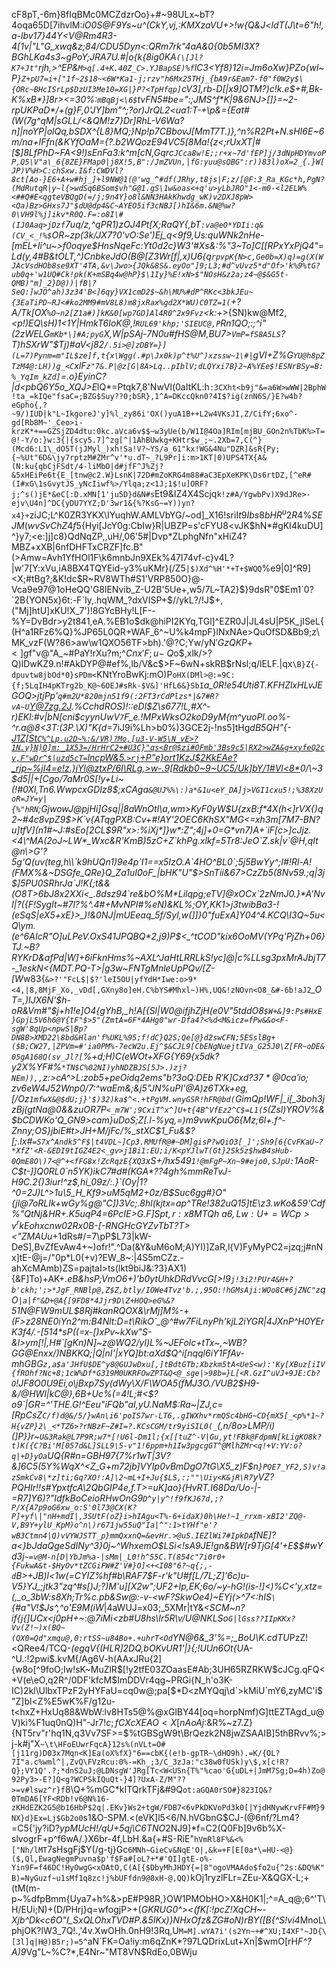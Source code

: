 cF8pT\,-6m}8fIqBMc0MCZdzrOo}+#~98ULx~bT?4oqa65D[7ihvlM:_iO0S@F9Ys~u^(CkY,vj,:KMXzaVU+>!w{Q&J<ldT(J\t=6"h!,a-lbv17}44Y<V@Rm4R3-4[1v|"L"G_xwq&z;84/CDU5Dyn<:QRm7rk"4aA&0{0b5MI3X?BGhLKa4s3~gPoY;JRA7U.#|o{k{8ig0KA`(\[Jl?K7+Jt"`rjh,>^EP&`M>q[.4+K.40Z_C>.YJBapSE)%f`lC3<Yf8}12i=Jm6oXw}PZo{wl~P`}Z+pU7=i+["1f~2$18~<6W*Ka1-j;rzv"h6Mx25THj_{bA9r&Eam7-f0"f0W2y$\{ORc~BHcISrLp$DzUI3Me10=XG|}P?<TpHfqp]`cV3],rb-D[|x9]OTM?)c!k.e$+#,Bk-K%xB*}]8r><=30%:`mBqBj<\6$`tvFN5#be=":;JMS^f*K|9&6NJ>[]}=~2-rpUKPaD*/+(g}F,0'JY]bm"^;?or)JrQL2<ua1:T-+\p&={Eat#(W(7g^qM|sGLL/<&QM!z7}Dr]RhL-V6Wa?n]|noYP|olQq,bSDX^{L8}MQ;}Np!p7CBbovJ[MmT7*T.)},^n%R2Pt+N.sHI6E~6m/na+IFfn*(&KYfOaM={*?.b2WQozE94VC5[8Ma!{z<;rUxXT|#[$]8LfPhD~FA<9!)sEn*Fa3:k^m[cN,Gqrc`JCca8w!E;;r+x~7d'fEP]j/3dNpHDYmvoPP,Q5\V"a\_6{8ZE}FMap0|j8X!5,B":/JmZVUn,|fG:yuu@sQBG":r))83l)oX=2_{.}W[JP)V%H>C:chSxw.I&f:CWDVl?8ct[Ao-}E6+A+w#hj_]+l9NW@1(@'wg_^#df(JRhy,t8js|F;z/[@F:3_Ra_KGc*h,PgN?(MdRutqR|y~l{>wdSq6BSom$vh"G@1.gS\1w&oas<+q'u>yLbJRO"1<-m0-<l2ELW%<##Q#E<qgteVBQgD(=/j;9n4Y}o8l&NN3HAkKhwdg_wK)v2DXJ8pW><Qa)Bz>GHxs7J"$dU@dp4&C~AYEO5if3cNBJ[)hI&6m.&N@%w?0\VH9l%j]ikv*R0Q.F=:o8I\#(IJ0Aaq>jDzf`7uq/z,^qPR1)zOJ4Pt[X;RaQY{,bT`:va@eO*YDIi:q&(CV_<_!%$`OR~zp(3k/JX7?0'vO:Se')Ej_q<9f9,Us:quWNk2nHe-[mEL+Ii^u~>f0oqye$HnsNqeFc:Yt0d2c}W3'#Xs&:%"3~T$o]C[[RPxYxP$jQ4"=Ld(y,4#B&tOLT,^)CnbkeJdO(B@[Z3Wr[_f_|,x)U6{q`rpvpK{N>c,Ge0b=X)q)=g(X(WJAcVsdHOb8se9XT'4TA,&v\Jwo>{JQk&8S&.eyOo"]9;L3;#d^vUvz5*d"Of>'k%9%tG?ub0q+'w1UQ#Ck!pk(K+mSBq4w@hP}$\1Iy}%E!xN>$"NOsH&z2a;z4~@$&G5t-QMB)"m]_2}D@))|fB|?SeQ:]wJO^ah)3z34'B<]6qy}VX1cmD2$~&h\MU%#dP^RKc<3bkJEu~{3EaTiPD~RJ<#ko2MM9#mV8L8)m8jxRax%gd2X*WU)C0TZ=1(`+?A/Tk[OX`%O~n2[Z1a#)]kK&0[wp7GD]Al4R0^2x9Fvz`<k:+_>{SN)kw@Mf2,*<p!)EQ\sH)1<1Y|HmkT6IoK\@,!`RUL69'khp;'SIEUC@,P`Rn1QO;:;^i"(2zWELG`mKb*\]#A;pyG`X,W|pSAj-7N0u#fHS@M,BU7>`VmP=fS8A5LS`?T)hSXrW"$Tj)#aV<j82`/.5i>@]zDBY=}](L=7)Pynm=m"IL$ze]f,t{x\Wgg(.#p\Jx0k)p^t%U^)xzssw~1\#|`gVI+Z%G`YU@h8pZTzM4@:LH))g_<C`xlF`z"7&.P|@z[G|8A>Lq..pIblV;dLQYxi7B}2~A%YEe$!ESNrBSy=B:%_YqIm_kZd]`=.o}EyinC?|d<pbQ6Y5o_XQJ>E*lQ*=Ptqk7,8'NwVl(0aItKL:h`:3CXht<b9j"&=a6W>wWW|2BphW!ta_=kIQe"fsaC=;BZG$Suy??0;bSR},1^A=DKccQkn0?4I$?ig(znN6S/}E?w4b?eGpho{,?~9/)IUD|k"L~IkgoreJ'y]%l_zy86i'OX()yuA1B++L2w4VKsJI,Z/CifY;6xo^-gd[Rb8M~'_Ceo>i-krzK*+==GZSjZD4dtu:0kc.aVca6v$$~w3yUe(b/W1I@4Oa]RIm[mjBU_GOn2n%TbK%>T=@!-Y/o:}w:3{|{scy5.7]^zg[^|1AhBUwkg+KHtr$w_;~.2Xb=7,C(^}(Mcd6:L1\_dO5T(jJMyl_)xh!Sa!V?~YS/a_61"kx!WG&4Nu"DZR]&sR{Py;{~%Ut"6D&\jy7rptzM#ZMr^v'*u.dT~_?L9Pr]i:m>1KT|0)UPS4TX{A&(N:ku{qbCjFSdt/4-liMbO|d#jfF^J%Zj?&5xHEiPe6t{E_[tnw@c2.W}LsnK|72D#mZoKRG4m88#aC3EpXeKPK\Ds6rtDZ,[^eR#(I#xG\1sGvytJS_yNcIiwf%>/Ylqa;z<1J;1$!u]ORF?j;^s()jE*&eC[:D.xMN[1'ju5D}d&N#s`Et9&IZ4X4Scjq`k!z#A/YgwbPv)X9dJRe>-ejv\U4n]^DC{yDU7YYZ;D'3wr1&{%?KsG~=Y))yn?x4}+`ziJC;L^K0ZR3YKX\IYuqhW.AMLVbYG/~od]_X16!sriI$t9Ibs8bHR^u2R4\%SEJM(wvSvChZ4f$5{Hyi[JcY0g:CbIw}R|UBZP=s'cFYU8<vJK$hN*#gKI4kuDU]^}y7;<e:]j]c8}QdNqZP,,uH/,06'5#|Dvp*ZLphgNfn"xHiZ4?MBZ+xXB|6nfDHFTxCRZF]fc.B"(>Amw=Avh1YfHOl1F\k6mnbJn9XEk%47I74vf-c}v4L?|w'7[Y:xVu,iA8BX4TQYEid-y3%uKMr\}(/Z5`|$)Xd^%H'*+T+$WQQ`%e9|0]^R9]<X;#tBg?;&K!dc$R~RV8WTh#S1'VRP850O}@-Vca9e97@1oHeQQ'G8lENvib_Z\-U2B'5Ue+,w5/7L~TA2}$}9dsR"0$Em1`0?`2B{YON5x}6t:-F`Iy,.hqWM_?dxVISP+$//ykL?/!J$+,("Mj]htU]xKU!X_7')!8GYcBHy!L[F--%Y=DvBdr>y2t841,eA.%EB1o$dk@hiPI2KYq,TGl]^EZR0J|JL4sU|P5K_jISeL{(H^a1RFz6%Q}%JP65L0QR+WAF_6^~U%k4mpF}lNxNAe>QuOfSD&Bb9;z\MK_vzF(W?86>aw\w1QXO56TF>bh).'@?C;Yw/yN$'GzQKP+<]g$f"v@"A_~#PaY!rXu?m;^$Cnx'F;u-~Q$o$,xlk/>?Q)lDwKZ9.n!#AkDYP@#ef%,lb/V&c$>F~6wN+skRB$rNsl;q/lELF\.|qx`\B}Z{-dpuvtw8jbOd*0}sPDm<`KNtYroBwKj:mO)P`oHX(DMl>@:=9C:{f;5LqIH4pKTrg2b_K@~6OEJ#sRk-$V&]'HfL6&}SbI`*a_0R!e54Uti8T.KFHZlxHLvJEGOQ>jtjPp'`q#m2U*820mjn51f9(:2FT3rCdPlzs*|&7#R?vA~U`Y@7zg.2J.%CchdROS)!::eDl$Z\s677!L,#X^-r)EKl:#v|bN[cni$cyynUwV`7`F_e.!MPxWksO2koD9yM{m^yuoPI.oo%-^r.a@8<3T:(3P.\X)"K{d*=7iJ9i%Lh>b0\%)3GCE2j-!ns5]tHg*dB5QH"{-[J1Z\[St`C%^Lp.u2D~%:&/VR)?Mo,[u3-V-W5\N_vE>?1N.y}N)O]m:_1X53=/HrHrC2+#U3C}"qs<Br@$zi#OFmb'3Bs9c5|RX2>wZA&g+xyfeQ2cv,F"wDr^$|uzd5cT=`lncpW&5.`>rj`+P"e}ort1KzJ$2KkEAe?_rjp~%jI4=e!z.}jYl@z*txP/6I\RLg,*>w-.9[Rdkb0~9~UC5/Uk]bY/1#Vl<8*](87gQ%O-148Wt6L$_tWfX;=jap5Sd32:'.?O60?MR?cFxSJW40wRjfHF>a~Bq"H?@tG)0/\~3$d5||+[Cgo/7aMr0S[!y+Li~(!#0Xl,Tn6.WwpcxGDIz8$;xCAga`&@UJ%%\:)a*&1u<eY_DA]j>VGI1cxu5!;%38XzUoR=JY=y|{%"hRN`;GjwowJ@pjHi]Gsq||8aWnOtI\a,wm>KyF0yW$U{zxB:f*4X(h<]rVX{)q2~#4c8vpZ9$>K`v{ATqgPXB:Cv+#!AY'2OEC6KhSX"MG<=xh3m[7M7-BN?u]tfV](n1#~J:#sEo[2CL$9R"x>:%iXj*]}w*:Z";4j]+0=G*vn7)A+`iF[c>]cJjz.<4\^MA(2oJ~LW*_Wxc&R'KmB)5zC+Z`khPg.xlkf=5Tr8:JeO`Z.sk|v`@H,qIt@n\>G'?5g'Q(uv(teg,h\\`k9hUQn1)9e4p`I1==x5IzO.A`4HO^BL0`;5j5BwYy^;I#!Rl-A!(FMX%&~DSGfe_QRe}Q_Za1uI0oF_|bHK"U"$>SnTii&67>CzZb5(8Nv59.;q|3j$]5PU0SRhrJa`J!K{;t&&(O8T>6bJ8x2XXi<_.8dsz94`re&bO%M*Lilqpg;eTV]@xOCx`2zNmJ0.}*A'NvI|?({F!SygIt~#7l?%^.4#+MvNPI#%eN)&KL%;OY,KK1>j3twibBa3-!(eSqS|eX5+xE}>_)!&0NJ|mUEeaq_5f/Syl,w(]]}0"fuExA]Y04^4.KCQ\I3Q~5u<Q\ym.(e^6AIcR"O]uLPeV.OxS41JPQBQ*2,j9)P$<_^tCOD"kix6OoMV(YPq'PjZh+06}TJ.\~B?RYKrD&afPd|W]+6iFknHms%~AXL^JaHtLRRLkS!yc]@|c%LLsg3pxMrAJbjT7-_1eskN<{MDT.PQ-T>|g3w~FNTgMnleUpPQv/[Z-[W*w83{`&>?'"FcL$|$?'leI5OU|yfYdH*Iwe:o>9*<4,|8,8MjF_Xo,_vDd[,GXny8o]eH.C%bYS#Mhxl~)H%,UQ&!zNOvn<O8_&#-6b!aJ2`*_OT=,)IJX6N'$h-oR&Vm#"$j+h1!e]O4{gYhB,_h!A[{Sl|W0@*ifjhZjH(e0V"5tddO8`$W+&]9:Ps#HxE}GpjL5V6h6@Y{tF"$>5"(ZmtA=6F*4AHg0"wr-Dfa4?<%d<M&icz=fPw&&o<F-sgW'8qUp<npwS|Bp?DN8B>XMD22\8bd&Hlan'f%UKL%95;f!dC}Q2S;Qe[@}d2swCFN;5ESslBg+($B;CW27,|ZPVm=#'ia0PM%-7ecW2u.Ej^$&CJL9[CbENgNuejtIVa_G25J0\Z[FR~oDE&05gA168Q(sv_Jl?[`%+d;H)C(eWOt+XFG{Y69{x5dk\?y2X%YF#%`*TN$C%02NI)yhNDZBJS[5J>.)zj?NEm)),,`z:>cA^>L:zob5+pe$Oi$dq2ems"b?3oQ:DE$b~R'K]Cxd?37*@0ca'io;zv6eW4J52$Wnp0/7:^waEm&;&j5"JN%uPI'@A)z6TXk+eg,[/Oz`1mfwX&@$dU;j}'$)32)ka$^<.+tPgVM.wnyGSR!hFR@bd(`GimQp!WF|_i[_3boh3jzBj(gtNa@0&&zuOR7P`<_m7W';9CxiT^x^]U+t{4B^VfEz2^C$=L1(5`(Zsl)YROV*%&$bCDWKo'Q_GN9>cam}uDoS;Z[.l-%yq,=)m9vwKpuO6{Mz;6l+.f^-Znny;OS}jbiE#t>JH+M/jFc/%_stXC$1_Fu&$?[;.lx#`=S7x^Andk5^F$|t4VDL~]Cp3.RMUfR@#~DM]gisP?wQiO3[_]';Sh9[6{CvFKaU~?*XfZ'<R-&EDI9tIGZ4E2<_gv>j1Bi1:EU;i/K<pYJlwT(Gt}2Sk5z$hwB4sHub-0QmE8O\)7<@^+<fFG8x!ZcRqzE{XQ3`xS+/hx549`1!@mFgP~Xn~9#ejo0,SJpU:`1AoR-C$t-]]Q0RL0`n5YK)ikC7#d#(KGA*??4gh%mmReTvJ-H9C.2{)3iur!^z$,hi_09z/:.}`(Oy|1?^0=2J)L^>1u\5_H_Kf9>uM5qM2+0z/B$Suc6gg#}O"{jl@7oRLIk+wGy%g@"C])3Vc;.8hl(kjtx=ap^TRe!382uQ15]tE\z3.wKo&59'Cdf%"QtNj&HR+.K5uqP4=6PcIE>G.F]Sp$t,r:x8MTQh~a6,Lw:U+=WCp>v^rkEohxcnw02$Rx0B-[-RNGHcGYZvTbT?T><"ZMAUu*+1dRs#/=7\pP$L73|kW-DeS],BvZfEvAw4+~)ofr!".^Da(&Y&uM6oM;A)YI)]ZaR,l{V)FyMyPC2=jzq;j#nNx]tE-@j=/"0p*L0(+v)?EW_8~:|4S5mCZz.-ahXcMAmb)ZS=pajtaI>ts(lkt9biJ&:?3}AX1){&F]To)+AK+*.eB&hsP;VmO6+)'b0ytUhkDRdVvcG[>!9`j!3i2!PUr4&H+?b'ckh;';>*JgF_RNBlp@,Z$Z,btly/IOWe4Tvz'b.;,95O:!hGMsAji:WOo8C#6jZNC"z`qO`|a|f"&D+@A{[9FD8*4Jjr9D\Z+HOQ>eG%&?`51N@FW9mUL$8Rj#kanRQOX&\rMj]M%-+(F>z28NE0iYn2^m:B4Nlt:D=t\RikO`_@^#w7FiLnyPh'kjL2iYGR|4JXnP^H0YErK3f4/.-[514*sP((=x-[)xPv~kXw"S-&l>ym[!|,H#`[gKn)N]~z@WQ2/yl)L%~JEFolc+tTx~,~WB?GG@Enxx/)NBKKQ;|Q|nI'|xYQ]bt:aXd$Q^i[nqql6iY1FfAv-mhGBG`z,a$a'JHfU$DE^y8@GUJwDxu[,]tBdtGTb;Xbzkm5tA<UeS<w):'Ky[XBuz[iIV{fROhf?Nc+8;1cW%Df*G319M0UKRFOwZPT&Q<@_sge|>98b=}L[<R.GzI^uVJ+9JE:Cb?O`!JF8O0U9Ei,o\jBxp7Sy(*dWy\X/F\WOA5(fMJ3O./VUB2$H9-&/@HWl|kC@},*6B+Uc%(=4!L;#<$?o9`|GR=^'THE.G!^Eeu"iFQb"aI,yU.NaM$:Ra~|ZJ,c=[RpCsZ`C/f)d@&/5/}wAn\i6'poIS7wr-LT6,.gIWXhv*rmQSc4bHG~CD{mX5[_<p%*1~?H{vZP}2\_<*TZ6>?rNBzF~Z#I=?.KCsCGM/tr9yiSIL0(_`(,n/8o>LMP/i)(]P}}r~`U&3Rak@L7P9R;w7*[!U6l-Dm1l;{x[[tuZ^-V|Gu,yt!FBk@FdpmN[kLigKO8k?t)K({C?Bi'M[057d&L]SLL9\5-v"1!6ppm+h1Iw3pgcgGT^@MlhZMr<q!+V:YV:o?q|+D}yOa`UQ{R#n=GBH97{7%r1wT|3V?&]6C5(5Y%WqX^<Z_G+m72jb]VYIp0vBmDgO7tG\X5_z)F$n`}PQE7_YF2,S)v!azSmkCv8\*z]ti;Gq?XO!:A]\2~mL+I+Ju{$LS,:;""\Uiy<K&jR\R7`yVZ?PQHIr!!s#*YpxtfcA\2QbGIP4e,f.T>=uK]ao}{HvRT.I68Da/Uo-|-=R7]Y6)?"IdfkBoCeioRHwOnG9`D^y|y^!f9fKJ67d,;?P/X{A7p9oG6xw_o:S'0l73@CX(K?P]+yf\|"nH+mdI|,3SUtF(oZ}i>hIAgu<T%-6+idaX)0h\He!~1_rrxm-xBI2'ZQ@-V,B9Y+ylU_KpM)o^n\)r671jw55uQ"Ia|^":1>tYHf"e'?wB3Ctmn4|Q)vVYWJSTT_p}mmQxxnQ=&evHr.>@uS.IEZlWi7#IpkDA`fNE]?a<}bJdaQgeSdINy^3}0j~^WhxemO$LSi<!sA9JE!gn&BW[r9TjG[4'+E$$#wYd3j`~=v@M-n[D|YbJm%a-|sMm|_L0!h^55C.T(854c"7i0r0+{FukwA&t-$HyOv*tZCGiFW#Z'V#}O]<+<I08"6?~q{;,-d`B>\+JB)l<1w*(=CYIZ%hf#b\RAF7$F-r'k"U#f*[L/7L;Z]'6c)u-V5}YJ_;jtk3"zq^#s[)J;?)M'u][X*<Mb>2w";UF2+Ip,EK;6o/~y-hG!(is-!]<)%C<'y,xtz=(,_o_3bW:s8Xh;Tr%c.pb&Sw@:-v-<wF?SkwOe4)~EYj(>^7<:hIS`\`{#a"V!$Js^,^o'E9M(iW*|4aWUJ=x03;_5XMr|tY&*<SCM~n?if{j{]UCx<j0pH+~*:@*7iMi<zb#U8hs\Ir5R\v/U@NKLSo`G|lGss??IIpKKx?Vv(Z!~)x(BQ~(QX0=Qd"xmqu@,0:rtSS~u84Bo+.+uhrT<Od`YN@6&_3'%=;_BoU\K.cdTU*PzZ!<QRee4/TCQ-*(egqV{(HLR]2DQ,bOKvUR1'|}{;!UUn6Ot{U*A-^U.:!2pwi$.kvM{/Ag6V-h(AAxJRu{2]{w8o[^9foO;Iw!sK~MuZlR$[!y2tfE03ZOaasE#Ab;3UH65RZRKW$cJCg.qFQ<+V(e\eO,q2R^/0DF'kfcM$ImDDVr4qg~PRGi{N_h'o3K-IC)2kl\UlbxTPzF2yHYFaU=cq0w@;pa[$*D<zMYQqj\d`>kMiU`mY6,zyMC'i$"Z]bl<Z%E5wK%F/g12u-t<hxZ+HxUq88&WbW:lv8HTs5@%@xGlBY44[oq=horpNmf)G]ttEZTAgd_u@V)ki%F1uq0nQ)H"-Jr7!$c;fCXcXEAO<X[nAoAj%Bx,$:&R%~z7.Z}{NT5rv"r'hq1N,q3Vv7SF>=$%tGBSgW9t\BrQezk2N8jwZSAAIB]5thBRvv%;>j-k#j"X`~\t\HFoEUwrFqcA}12s%(nVLt=O#[j11rg)D03x7Mqn<K]Ea(oX%fX}"6==cbK{(e!b-gpTR~\dHO9h).=K/{OL?7I"a.c%wml^|,ZvQ\FVzRcu:0%-=Kh_;3/C_3zJa:"c38w0fUSk)y\$,x[c!R?Q};VY1Q'.?;*dnS2uJ;@LDNsgW'JRg[Tc<W<USn{T%"%cao'G{uDL+|JmM7Sg;D=4h)Zo@92Py3>-E?]Q<g?WCPSkIQuQt-}4]?UxA-Z/M"??>=v#lswz^r}f`8\Q+%mGC*kITQrkTFj&#9Q`ot:aGQA0rSO#}823IQ&?0TmDA6[YF<RDb!v6@N%16-zKHdEZK2G5@b16HbP$2q|.EKv}Ws2+tgW/FDB7<6vPkDKVoPd3k0[|YjdHNywKrvFF#M}9NX}d}Ex=Lj$Gb2o0`s1&O-SPM.<(eVK]l5<6/N.hVGbnG$CJ-(@6nf/?Lm4?=C5{'jy?iD?*ypMUcH!/qU+5qj\C6TNO*2NJ9]*f=C2(Q0Fb]9v6b%X-slvogrF+p^f6wA/.}X6br-4f,LbH.&a{+#S-RiE"`hVmRl8F%&<%["Nh/lMT`7sHsgFj$Y(/g-tj}Gc`6MNh~GieCv&NqE'O|,&k=+F[E[0a*\=HU-<@}($,Ql,EwagNegmPuvna$p'f$Fa#[oL?+*#'QI]gtE-o%-Yin9F=f46DC!HyOwgG<xOAtO,C(A[{$DbyMhJHDY{=|8"ogoVMAAdo$fo2u{^2s:&DQ%K"B)=NyGuzf~u1sMf1q8zc!j%bUFfdn9@8xH-@,QQ)`kOj1ryzlFLr=ZEu-X&QGX-L;+(tM(m-p~%dfpBmm{Uya7+h%&>pE#P98R,\}OW1PMObHO>X&H0K1|;^=A_q@;6^'T\H/EUi;N)+(D/PHrj}q=wfogjP>+(*GKRUG0^><(fK[:!pcZ!XqCH~-Xjb^Dk<c6O"I_SxQLOhxTVD#P.&5IKx)}NHxOfz&ZG#oN)rBY([B{^S!vi4*MnoL\phjOK?lW3_7Q!.,'4v.XwOHh.0nH9!3Rq,U`M=M].wYA7i'(s2Yn~+#^XU;I4XF"~JD{\[3l]q|H@)B5r;)=5^`aN`FK=Oa!iy\:m6qZnK*?97LQDrixLut+Xn|$wmO[rH*F^?A)9*Vg"L~%C?*,E4Nr~"MT8VN\$RdEo,0BWju